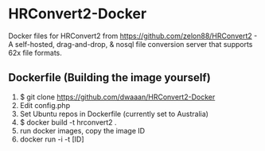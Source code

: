 # HRConvert2-Docker

Docker files for HRConvert2 from https://github.com/zelon88/HRConvert2 - A self-hosted, drag-and-drop, & nosql file conversion server that supports 62x file formats.


## Dockerfile (Building the image yourself)

1. $ git clone https://github.com/dwaaan/HRConvert2-Docker
2. Edit config.php
2. Set Ubuntu repos in Dockerfile (currently set to Australia)
3. $ docker build -t hrconvert2 .
4. run docker images, copy the image ID
5. docker run -i -t [ID]
 


